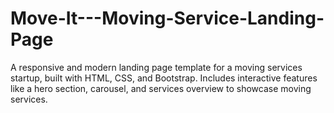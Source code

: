 # Move-It---Moving-Service-Landing-Page
A responsive and modern landing page template for a moving services startup, built with HTML, CSS, and Bootstrap. Includes interactive features like a hero section, carousel, and services overview to showcase moving services.
